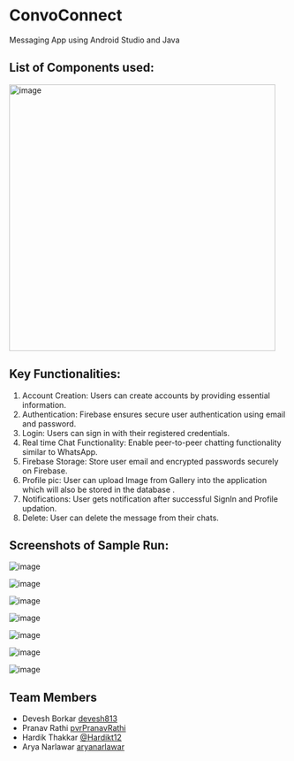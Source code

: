 # ConvoConnect
Messaging App using Android Studio and Java


## List of Components used:

<img width="482" alt="image" src="https://github.com/devesh813/ConvoConnect/assets/117442634/1b31354b-8c61-4afa-8de9-5094dcb95e2a">


## Key Functionalities:
1. Account Creation: Users can create accounts by providing essential information.
2. Authentication: Firebase ensures secure user authentication using email and password.
3. Login: Users can sign in with their registered credentials.
4. Real time Chat Functionality: Enable peer-to-peer chatting functionality similar to WhatsApp.
5. Firebase Storage: Store user email and encrypted passwords securely on Firebase.
6. Profile pic: User can upload Image from Gallery into the application which will also be   stored in the database .
7. Notifications: User gets notification after successful SignIn and Profile updation.
8. Delete: User can delete the message from their chats.


## Screenshots of Sample Run:


![image](https://github.com/devesh813/ConvoConnect/assets/117442634/3b7e7ed2-b27d-4c5a-a8ac-80eea8f5a229)


![image](https://github.com/devesh813/ConvoConnect/assets/117442634/9ebe54e9-314a-42dc-a371-71e9808cb7e5)


![image](https://github.com/devesh813/ConvoConnect/assets/117442634/500b1003-3828-4148-b9fe-af29ef954b5c)


![image](https://github.com/devesh813/ConvoConnect/assets/117442634/c3840e46-aa47-433a-aa7c-74db26194e48)


![image](https://github.com/devesh813/ConvoConnect/assets/117442634/9fa89d7a-0d8c-4541-9368-723236fc09da)


![image](https://github.com/devesh813/ConvoConnect/assets/117442634/a9eaddc3-3f6a-40a3-aeae-a1c5a5573021)


![image](https://github.com/devesh813/ConvoConnect/assets/117442634/f41fb74d-9ed8-4f4b-b55f-d52f5d9c5dda)



## Team Members
- Devesh Borkar    [devesh813](https://github.com/devesh813)
- Pranav Rathi     [pvrPranavRathi](https://github.com/pvrPranavRathi)
- Hardik Thakkar   [@Hardikt12](https://github.com/Hardikt12)
- Arya Narlawar    [aryanarlawar](https://github.com/aryanarlawar)

